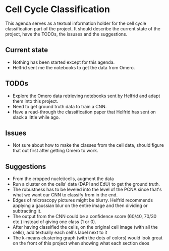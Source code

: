 # Cell Cycle Classification

This agenda serves as a textual information holder for the cell cycle classification part of the project.
It should describe the current state of the project, have the TODOs, the issuses and the suggestions.

## Current state
- Nothing has been started except for this agenda.
- Helfrid sent me the notebooks to get the data from Omero.

## TODOs
- Explore the Omero data retrieving notebooks sent by Helfrid and adapt them into this project.
- Need to get ground truth data to train a CNN.
- Have a read-through the classification paper that Helfrid has sent on slack a little while ago.

## Issues
- Not sure about how to make the classes from the cell data, should figure that out first after getting Omero to work.

## Suggestions
- From the cropped nuclei/cells, augment the data
- Run a cluster on the cells' data (DAPI and EdU) to get the ground truth.
- The robustness has to be leveled into the level of the PCNA since that's what we want our CNN to classify from in the end.
- Edges of microscopy pictures might be blurry. Helfrid recommends applying a gaussian blur on the entire image and then dividing or subtracting it.
- The output from the CNN could be a confidence score (60/40, 70/30 etc.) instead of giving one class (1 or 0).
- After having classified the cells, on the original cell image (with all the cells), add textually each cell's label next to it
- The k-means clustering graph (with the dots of colors) would look great on the front of this project when showing what each section deos